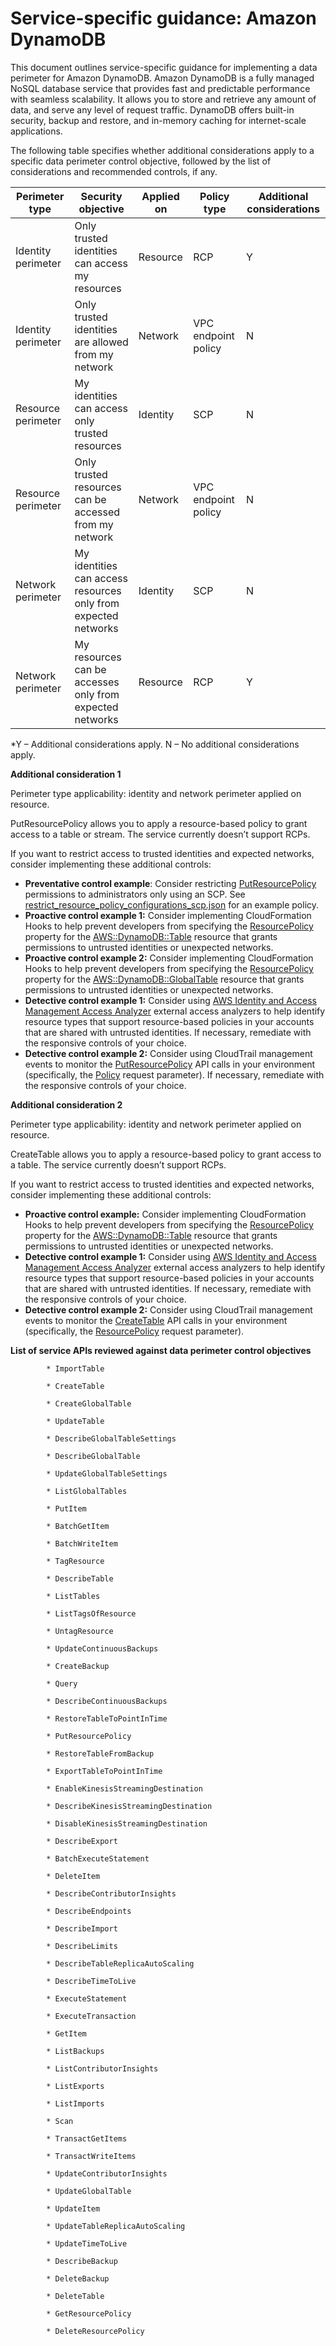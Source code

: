 
# Service-specific guidance: Amazon DynamoDB


This document outlines service-specific guidance for implementing a data perimeter for Amazon DynamoDB. 
Amazon DynamoDB is a fully managed NoSQL database service that provides fast and predictable performance with seamless scalability. It allows you to store and retrieve any amount of data, and serve any level of request traffic. DynamoDB offers built-in security, backup and restore, and in-memory caching for internet-scale applications.


The following table specifies whether additional considerations apply to a specific data perimeter control objective, followed by the list of considerations and recommended controls, if any.

| Perimeter type | Security objective | Applied on | Policy type | Additional considerations |
|----------------|-------------------|------------|-------------|------------------------|
| Identity perimeter | Only trusted identities can access my resources | Resource | RCP | Y |
| Identity perimeter | Only trusted identities are allowed from my network | Network | VPC endpoint policy | N |
| Resource perimeter | My identities can access only trusted resources | Identity | SCP | N |
| Resource perimeter | Only trusted resources can be accessed from my network | Network | VPC endpoint policy | N |
| Network perimeter | My identities can access resources only from expected networks | Identity | SCP | N |
| Network perimeter | My resources can be accesses only from expected networks | Resource | RCP | Y |

*Y – Additional considerations apply. N – No additional considerations apply.
 



**Additional consideration 1**

Perimeter type applicability: identity and network perimeter applied on resource.
        
PutResourcePolicy allows you to apply a resource-based policy to grant access to a table or stream. The service currently doesn’t support RCPs.

If you want to restrict access to trusted identities and expected networks, consider implementing these additional controls:

* **Preventative control example**: Consider restricting [PutResourcePolicy](https://docs.aws.amazon.com/amazondynamodb/latest/APIReference/API_PutResourcePolicy.html) permissions to administrators only using an SCP. See [restrict_resource_policy_configurations_scp.json](../service_control_policies/service_specific_controls/restrict_resource_policy_configurations_scp.json) for an example policy.
* **Proactive control example 1:** Consider implementing CloudFormation Hooks to help prevent developers from specifying the [ResourcePolicy](https://docs.aws.amazon.com/AWSCloudFormation/latest/TemplateReference/aws-resource-dynamodb-table.html#cfn-dynamodb-table-resourcepolicy) property for the [AWS::DynamoDB::Table](https://docs.aws.amazon.com/AWSCloudFormation/latest/UserGuide/aws-resource-dynamodb-table.html) resource that grants permissions to untrusted identities or unexpected networks. 
* **Proactive control example 2:** Consider implementing CloudFormation Hooks to help prevent developers from specifying the [ResourcePolicy](https://docs.aws.amazon.com/AWSCloudFormation/latest/TemplateReference/aws-properties-dynamodb-globaltable-replicaspecification.html#cfn-dynamodb-globaltable-replicaspecification-resourcepolicy) property for the [AWS::DynamoDB::GlobalTable](https://docs.aws.amazon.com/AWSCloudFormation/latest/TemplateReference/aws-resource-dynamodb-globaltable.html) resource that grants permissions to untrusted identities or unexpected networks. 
* **Detective control example 1:** Consider using [AWS Identity and Access Management Access Analyzer](https://docs.aws.amazon.com/IAM/latest/UserGuide/what-is-access-analyzer.html) external access analyzers to help identify resource types that support resource-based policies in your accounts that are shared with untrusted identities. If necessary, remediate with the responsive controls of your choice. 
* **Detective control example 2:** Consider using CloudTrail management events to monitor the [PutResourcePolicy](https://docs.aws.amazon.com/amazondynamodb/latest/APIReference/API_PutResourcePolicy.html) API calls in your environment (specifically, the [Policy](https://docs.aws.amazon.com/amazondynamodb/latest/APIReference/API_PutResourcePolicy.html#DDB-PutResourcePolicy-request-Policy) request parameter). If necessary, remediate with the responsive controls of your choice. 


**Additional consideration 2**

Perimeter type applicability: identity and network perimeter applied on resource.
        
CreateTable allows you to apply a resource-based policy to grant access to a table. The service currently doesn’t support RCPs.

If you want to restrict access to trusted identities and expected networks, consider implementing these additional controls:

* **Proactive control example:** Consider implementing CloudFormation Hooks to help prevent developers from specifying the [ResourcePolicy](https://docs.aws.amazon.com/AWSCloudFormation/latest/TemplateReference/aws-resource-dynamodb-table.html#cfn-dynamodb-table-resourcepolicy) property for the [AWS::DynamoDB::Table](https://docs.aws.amazon.com/AWSCloudFormation/latest/UserGuide/aws-resource-dynamodb-table.html) resource that grants permissions to untrusted identities or unexpected networks. 
* **Detective control example 1:** Consider using [AWS Identity and Access Management Access Analyzer](https://docs.aws.amazon.com/IAM/latest/UserGuide/what-is-access-analyzer.html) external access analyzers to help identify resource types that support resource-based policies in your accounts that are shared with untrusted identities. If necessary, remediate with the responsive controls of your choice. 
* **Detective control example 2:** Consider using CloudTrail management events to monitor the [CreateTable](https://docs.aws.amazon.com/amazondynamodb/latest/APIReference/API_CreateTable.html) API calls in your environment (specifically, the [ResourcePolicy](https://docs.aws.amazon.com/amazondynamodb/latest/APIReference/API_CreateTable.html#DDB-CreateTable-request-ResourcePolicy) request parameter). 


**List of service APIs reviewed against data perimeter control objectives**


            * ImportTable
            
            * CreateTable
            
            * CreateGlobalTable
            
            * UpdateTable
            
            * DescribeGlobalTableSettings
            
            * DescribeGlobalTable
            
            * UpdateGlobalTableSettings
            
            * ListGlobalTables
            
            * PutItem
            
            * BatchGetItem
            
            * BatchWriteItem
            
            * TagResource
            
            * DescribeTable
            
            * ListTables
            
            * ListTagsOfResource
            
            * UntagResource
            
            * UpdateContinuousBackups
            
            * CreateBackup
            
            * Query
            
            * DescribeContinuousBackups
            
            * RestoreTableToPointInTime
            
            * PutResourcePolicy
            
            * RestoreTableFromBackup
            
            * ExportTableToPointInTime
            
            * EnableKinesisStreamingDestination
            
            * DescribeKinesisStreamingDestination
            
            * DisableKinesisStreamingDestination
            
            * DescribeExport
            
            * BatchExecuteStatement
            
            * DeleteItem
            
            * DescribeContributorInsights
            
            * DescribeEndpoints
            
            * DescribeImport
            
            * DescribeLimits
            
            * DescribeTableReplicaAutoScaling
            
            * DescribeTimeToLive
            
            * ExecuteStatement
            
            * ExecuteTransaction
            
            * GetItem
            
            * ListBackups
            
            * ListContributorInsights
            
            * ListExports
            
            * ListImports
            
            * Scan
            
            * TransactGetItems
            
            * TransactWriteItems
            
            * UpdateContributorInsights
            
            * UpdateGlobalTable
            
            * UpdateItem
            
            * UpdateTableReplicaAutoScaling
            
            * UpdateTimeToLive
            
            * DescribeBackup
            
            * DeleteBackup
            
            * DeleteTable
            
            * GetResourcePolicy
            
            * DeleteResourcePolicy
            

